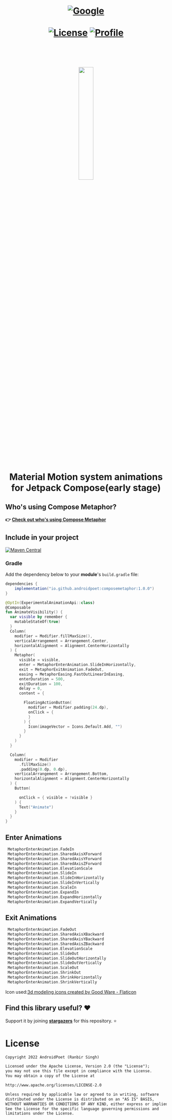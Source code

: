 
<h1 align="center"Compose Metaphor</h1>


<p align="center">
  <a href="https://devlibrary.withgoogle.com/authors/androidpoet"><img alt="Google" src="https://user-images.githubusercontent.com/13647384/162663007-d911f6ce-ac1b-4754-a63b-eadbef38087f.svg"/></a>
<br>
	<br>
  <a href="https://opensource.org/licenses/Apache-2.0"><img alt="License" src="https://img.shields.io/badge/License-Apache%202.0-blue.svg"/></a>
  <a href="https://github.com/AndroidPoet"><img alt="Profile" src="https://user-images.githubusercontent.com/13647384/162662962-82e3c1eb-baf8-4e21-ad26-d4c4e3c31e44.svg"/></a>

</p> <br>


<p align="center">
	<img src="https://user-images.githubusercontent.com/13647384/164615319-997dd7a4-560c-40b2-bd4d-fbcc631957e3.png" width="30%" height="30%" />

</p> <br>

<p align="center">

<p align="center">
Material Motion system animations for Jetpack Compose(early stage)
</p>



## Who's using Compose Metaphor?
**👉 [Check out who's using Compose Metaphor](/usecases.md)**

## Include in your project
[![Maven Central](https://img.shields.io/maven-central/v/io.github.androidpoet/composemetaphor.svg?label=Maven%20Central)](https://search.maven.org/artifact/io.github.androidpoet/composemetaphor)

### Gradle
Add the dependency below to your **module**'s `build.gradle` file:

```gradle
dependencies {
    implementation("io.github.androidpoet:composemetaphor:1.0.0")
}
```


```kotlin
@OptIn(ExperimentalAnimationApi::class)
@Composable
fun AnimateVisibility() {
  var visible by remember {
    mutableStateOf(true)
  }
  Column(
    modifier = Modifier.fillMaxSize(),
    verticalArrangement = Arrangement.Center,
    horizontalAlignment = Alignment.CenterHorizontally
  ) {
    Metaphor(
      visible = visible,
      enter = MetaphorEnterAnimation.SlideInHorizontally,
      exit = MetaphorExitAnimation.FadeOut,
      easing = MetaphorEasing.FastOutLinearInEasing,
      enterDuration = 500,
      exitDuration = 100,
      delay = 0,
      content = {

        FloatingActionButton(
          modifier = Modifier.padding(24.dp),
          onClick = {
          }
        ) {
          Icon(imageVector = Icons.Default.Add, "")
        }
      }
    )
  }

  Column(
    modifier = Modifier
      .fillMaxSize()
      .padding(0.dp, 0.dp),
    verticalArrangement = Arrangement.Bottom,
    horizontalAlignment = Alignment.CenterHorizontally
  ) {
    Button(

      onClick = { visible = !visible }
    ) {
      Text("Animate")
    }
  }
}
```







## Enter Animations

```kotlin
 MetaphorEnterAnimation.FadeIn
 MetaphorEnterAnimation.SharedAxisXForward
 MetaphorEnterAnimation.SharedAxisYForward
 MetaphorEnterAnimation.SharedAxisZForward
 MetaphorEnterAnimation.ElevationScale
 MetaphorEnterAnimation.SlideIn
 MetaphorEnterAnimation.SlideInHorizontally
 MetaphorEnterAnimation.SlideInVertically
 MetaphorEnterAnimation.ScaleIn
 MetaphorEnterAnimation.ExpandIn
 MetaphorEnterAnimation.ExpandHorizontally
 MetaphorEnterAnimation.ExpandVertically
```



## Exit Animations

```kotlin
 MetaphorEnterAnimation.FadeOut
 MetaphorEnterAnimation.SharedAxisXBackward
 MetaphorEnterAnimation.SharedAxisYBackward
 MetaphorEnterAnimation.SharedAxisZBackward
 MetaphorEnterAnimation.ElevationScale
 MetaphorEnterAnimation.SlideOut
 MetaphorEnterAnimation.SlideOutHorizontally
 MetaphorEnterAnimation.SlideOutVertically
 MetaphorEnterAnimation.ScaleOut
 MetaphorEnterAnimation.ShrinkOut
 MetaphorEnterAnimation.ShrinkHorizontally
 MetaphorEnterAnimation.ShrinkVertically
```

Icon used:<a href="https://www.flaticon.com/free-icons/3d-modeling" title="3d modeling icons">3d modeling icons created by Good Ware - Flaticon</a>


## Find this library useful? :heart:
Support it by joining __[stargazers](https://github.com/androidpoet/Compose-Metaphor/stargazers)__ for this repository. :star:

# License
```xml
Copyright 2022 AndroidPoet (Ranbir Singh)

Licensed under the Apache License, Version 2.0 (the "License");
you may not use this file except in compliance with the License.
You may obtain a copy of the License at

http://www.apache.org/licenses/LICENSE-2.0

Unless required by applicable law or agreed to in writing, software
distributed under the License is distributed on an "AS IS" BASIS,
WITHOUT WARRANTIES OR CONDITIONS OF ANY KIND, either express or implied.
See the License for the specific language governing permissions and
limitations under the License.
```






